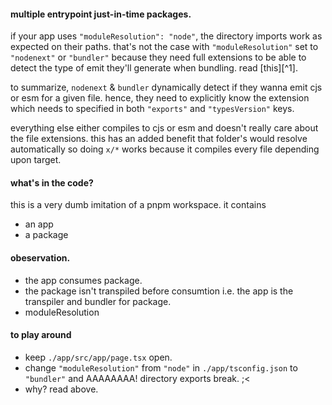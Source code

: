 #### multiple entrypoint just-in-time packages.

if your app uses `"moduleResolution": "node"`, the directory imports work
as expected on their paths. that's not the case with `"moduleResolution"` set
to `"nodenext"` or `"bundler"` because they need full extensions to be able
to detect the type of emit they'll generate when bundling. read [this][^1].

to summarize, `nodenext` & `bundler` dynamically detect if they wanna emit cjs
or esm for a given file. hence, they need to explicitly know the extension which
needs to specified in both `"exports"` and `"typesVersion"` keys.

everything else either compiles to cjs or esm and doesn't really care about
the file extensions. this has an added benefit that folder's would resolve
automatically so doing `x/*` works because it compiles every file depending upon
target.

#### what's in the code?

this is a very dumb imitation of a pnpm workspace. it contains
- an app
- a package

#### obeservation.
- the app consumes package.
- the package isn't transpiled before consumtion i.e. the app is the transpiler and bundler for package.
- moduleResolution

#### to play around
- keep `./app/src/app/page.tsx` open.
- change `"moduleResolution"` from `"node"` in `./app/tsconfig.json` to `"bundler"` and AAAAAAAA!
directory exports break. ;<
- why? read above.

[1]: https://www.typescriptlang.org/docs/handbook/modules/reference.html#module-format-detection
